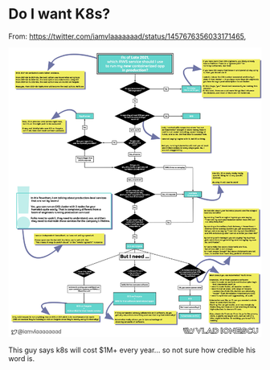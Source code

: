 # Do I want K8s?

From: https://twitter.com/iamvlaaaaaaad/status/1457676356033171465,

![](do-you-want-kubernetes.jpg)

This guy says k8s will cost $1M+ every year... so not sure how credible his word is. 

